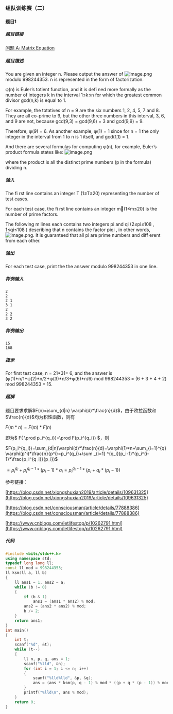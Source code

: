 ### 组队训练赛（二）

#### 题目1

##### 题目链接

[问题 A: Matrix Equation](http://icpc.upc.edu.cn/problem.php?cid=2974&pid=0)

##### 题目描述

You are given an integer n. Please output the answer of  ![image.png](https://i.loli.net/2021/09/29/oF5HEDpwS1tIlaP.png) modulo 998244353. n is represented in the form of factorization.

φ(n) is Euler’s totient function, and it is defi ned more formally as the number of integers k in the interval 1≤k≤n for which the greatest common divisor gcd(n,k) is equal to 1.

For example, the totatives of n = 9 are the six numbers 1, 2, 4, 5, 7 and 8. They are all co-prime to 9, but the other three numbers in this interval, 3, 6, and 9 are not, because gcd(9,3) = gcd(9,6) = 3 and gcd(9,9) = 9. 

Therefore, φ(9) = 6. As another example, φ(1) = 1 since for n = 1 the only integer in the interval from 1 to n is 1 itself, and gcd(1,1) = 1.

And there are several formulas for computing φ(n), for example, Euler’s product formula states like:
![image.png](https://i.loli.net/2021/09/29/A5koZWXTrLBHN8E.png)

where the product is all the distinct prime numbers (p in the formula) dividing n.

##### 输入

The fi rst line contains an integer T (1≤T≤20) representing the number of test cases.

For each test case, the fi rst line contains an integer m￿(1≤m≤20) is the number of prime factors.

The following m lines each contains two integers pi and qi (2≤pi≤108 , 1≤qi≤108 ) describing that n contains the factor piqi , in other words, ![image.png](https://i.loli.net/2021/09/29/zw3xavC7GkQgh1Y.png). It is guaranteed that all pi are prime numbers and diff erent from each other.

##### 输出

For each test case, print the the answer modulo 998244353 in one line.

##### 样例输入

```
2
2
2 1
3 1
2
2 2
3 2
```
##### 样例输出
```
15
168
```
##### 提示

For first test case, n = 21*31= 6, and the answer is (φ(1)*n/1+φ(2)*n/2+φ(3)*n/3+φ(6)*n/6) mod 998244353 = (6 + 3 + 4 + 2) mod 998244353 = 15.

##### 题解

题目要求求解$F(n)=\sum_{d|n} \varphi(d)*\frac{n}{d}$，由于欧拉函数和$\frac{n}{d}$均为积性函数，则有

$F(m*n)=F(m)*F(n)$

即为$ F( \prod p_i^{q_i})=\prod F(p_i^{q_i}) $，则

$F(p_i^{q_i})=\sum_{d|n}\varphi(d)*\frac{n}{d}=\varphi(1)*n+\sum_{i=1}^{q} \varphi(p^i)*\frac{n}{p^i}=p_i^{q_i}+\sum _{i=1} ^{q_i}(p_i-1)*(p_i^{i-1}*\frac{p_i^{q_i}}{p_i})$

$=p_i^{q_i}+p_i^{q_i-1}*(p_i-1)*{q_i}=p_i^{q_i-1}*(p_i+q_i*(p_i-1))$

参考链接：

[https://blog.csdn.net/xiongshuxian2019/article/details/109631325](https://blog.csdn.net/xiongshuxian2019/article/details/109631325)

[https://blog.csdn.net/consciousman/article/details/77888386](https://blog.csdn.net/consciousman/article/details/77888386)

[https://www.cnblogs.com/letlifestop/p/10262791.html](https://www.cnblogs.com/letlifestop/p/10262791.html)

##### 代码

```c++
#include <bits/stdc++.h>
using namespace std;
typedef long long ll;
const ll mod = 998244353;
ll ksm(ll a, ll b)
{
    ll ans1 = 1, ans2 = a;
    while (b != 0)
    {
        if (b & 1)
            ans1 = (ans1 * ans2) % mod;
        ans2 = (ans2 * ans2) % mod;
        b /= 2;
    }
    return ans1;
}
int main()
{
    int t;
    scanf("%d", &t);
    while (t--)
    {
        ll n, p, q, ans = 1;
        scanf("%lld", &n);
        for (int i = 1; i <= n; i++)
        {
            scanf("%lld%lld", &p, &q);
            ans = (ans * ksm(p, q - 1) % mod * ((p + q * (p - 1)) % mod + mod) % mod) % mod;
        }
        printf("%lld\n", ans % mod);
    }
    return 0;
}
```

